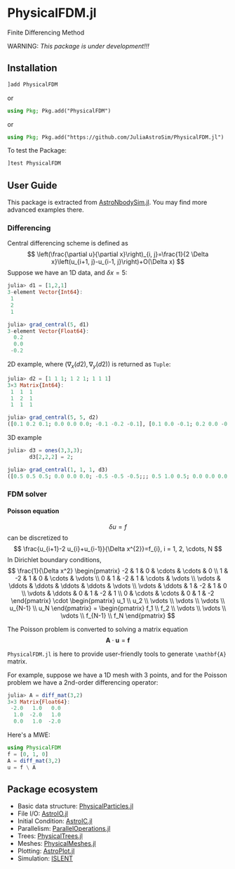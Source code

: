 # PhysicalFDM.jl

Finite Differencing Method

WARNING: *This package is under development!!!*

## Installation

```julia
]add PhysicalFDM
```

or

```julia
using Pkg; Pkg.add("PhysicalFDM")
```

or

```julia
using Pkg; Pkg.add("https://github.com/JuliaAstroSim/PhysicalFDM.jl")
```

To test the Package:
```julia
]test PhysicalFDM
```

## User Guide

This package is extracted from [AstroNbodySim.jl](https://github.com/JuliaAstroSim/AstroNbodySim.jl). You may find more advanced examples there.

### Differencing

Central differencing scheme is defined as
$$
\left(\frac{\partial u}{\partial x}\right)_{i, j}=\frac{1}{2 \Delta x}\left(u_{i+1, j}-u_{i-1, j}\right)+O(\Delta x)
$$
Suppose we have an 1D data, and $\delta x = 5$:
```julia
julia> d1 = [1,2,1]
3-element Vector{Int64}:
 1
 2
 1

julia> grad_central(5, d1)
3-element Vector{Float64}:
  0.2
  0.0
 -0.2
```

2D example, where $(\nabla_x(d2), \nabla_y(d2))$ is returned as `Tuple`:
```julia
julia> d2 = [1 1 1; 1 2 1; 1 1 1]
3×3 Matrix{Int64}:
 1  1  1
 1  2  1
 1  1  1

julia> grad_central(5, 5, d2)
([0.1 0.2 0.1; 0.0 0.0 0.0; -0.1 -0.2 -0.1], [0.1 0.0 -0.1; 0.2 0.0 -0.2; 0.1 0.0 -0.1])
```

3D example
```julia
julia> d3 = ones(3,3,3);
       d3[2,2,2] = 2;

julia> grad_central(1, 1, 1, d3)
([0.5 0.5 0.5; 0.0 0.0 0.0; -0.5 -0.5 -0.5;;; 0.5 1.0 0.5; 0.0 0.0 0.0; -0.5 -1.0 -0.5;;; 0.5 0.5 0.5; 0.0 0.0 0.0; -0.5 -0.5 -0.5], [0.5 0.0 -0.5; 0.5 0.0 -0.5; 0.5 0.0 -0.5;;; 0.5 0.0 -0.5; 1.0 0.0 -1.0; 0.5 0.0 -0.5;;; 0.5 0.0 -0.5; 0.5 0.0 -0.5; 0.5 0.0 -0.5], [0.5 0.5 0.5; 0.5 1.0 0.5; 0.5 0.5 0.5;;; 0.0 0.0 0.0; 0.0 0.0 0.0; 0.0 0.0 0.0;;; -0.5 -0.5 -0.5; -0.5 -1.0 -0.5; -0.5 -0.5 -0.5])
```

### FDM solver

#### Poisson equation
$$
\delta u = f
$$
can be discretized to
$$
\frac{u_{i+1}-2 u_{i}+u_{i-1}}{\Delta x^{2}}=f_{i}, i = 1, 2, \cdots, N
$$
In Dirichlet boundary conditions,
$$
\frac{1}{\Delta x^2} \begin{pmatrix}
        -2 &      1 &      0 & \cdots & \cdots &      0 \\
        1 &     -2 &      1 &      0 & \cdots & \vdots \\
        0 &      1 &     -2 &      1 & \cdots & \vdots \\
    \vdots & \ddots & \ddots & \ddots & \ddots & \vdots \\
    \vdots & \ddots &      1 &     -2 &      1 &      0 \\
    \vdots & \ddots &      0 &      1 &     -2 &      1 \\
            0 & \cdots & \cdots &      0 &      1 &     -2
\end{pmatrix}
\cdot \begin{pmatrix}
    u_1 \\ u_2 \\ \vdots \\ \vdots \\ \vdots \\ u_{N-1} \\ u_N
\end{pmatrix}
= \begin{pmatrix}
    f_1 \\ f_2 \\ \vdots \\ \vdots \\ \vdots \\ f_{N-1} \\ f_N
\end{pmatrix}
$$

The Poisson problem is converted to solving a matrix equation
$$
\mathbf{A} \cdot \mathbf{u} = \mathbf{f}
$$

`PhysicalFDM.jl` is here to provide user-friendly tools to generate `\mathbf{A}` matrix.

For example, suppose we have a 1D mesh with 3 points, and for the Poisson problem we have a 2nd-order differencing operator:
```julia
julia> A = diff_mat(3,2)
3×3 Matrix{Float64}:
 -2.0   1.0   0.0
  1.0  -2.0   1.0
  0.0   1.0  -2.0
```

Here's a MWE:
```julia
using PhysicalFDM
f = [0, 1, 0]
A = diff_mat(3,2)
u = f \ A
```

## Package ecosystem

- Basic data structure: [PhysicalParticles.jl](https://github.com/JuliaAstroSim/PhysicalParticles.jl)
- File I/O: [AstroIO.jl](https://github.com/JuliaAstroSim/AstroIO.jl)
- Initial Condition: [AstroIC.jl](https://github.com/JuliaAstroSim/AstroIC.jl)
- Parallelism: [ParallelOperations.jl](https://github.com/JuliaAstroSim/ParallelOperations.jl)
- Trees: [PhysicalTrees.jl](https://github.com/JuliaAstroSim/PhysicalTrees.jl)
- Meshes: [PhysicalMeshes.jl](https://github.com/JuliaAstroSim/PhysicalMeshes.jl)
- Plotting: [AstroPlot.jl](https://github.com/JuliaAstroSim/AstroPlot.jl)
- Simulation: [ISLENT](https://github.com/JuliaAstroSim/ISLENT)